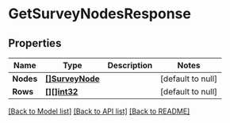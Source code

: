 # GetSurveyNodesResponse

## Properties
Name | Type | Description | Notes
------------ | ------------- | ------------- | -------------
**Nodes** | [**[]SurveyNode**](SurveyNode.md) |  | [default to null]
**Rows** | [**[][]int32**](array.md) |  | [default to null]

[[Back to Model list]](../README.md#documentation-for-models) [[Back to API list]](../README.md#documentation-for-api-endpoints) [[Back to README]](../README.md)



